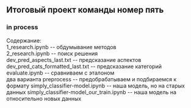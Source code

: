 ## Итоговый проект команды номер пять
### in process
Содержание:  
1_research.ipynb -- обдумывание методов  
2_research.ipynb -- поиск решения  
dev_pred_aspects_last.txt -- предсказание аспектов  
dev_pred_cats_formatted_last.txt -- предсказание категорий  
evaluate.ipynb -- сравниваем с эталоном  
два варианта preprocess -- предобрабатываем и подбираемся к формату
simply_classifier-model.ipynb -- наша модель, но на старых данных
simply_classifier-model_our_train.ipynb -- наша модель на относительно новых данных 

